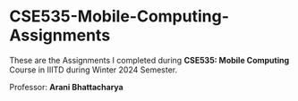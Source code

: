 # CSE535-Mobile-Computing-Assignments

These are the Assignments I completed during **CSE535: Mobile Computing** Course in IIITD during Winter 2024 Semester.

Professor: **Arani Bhattacharya**
